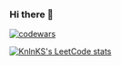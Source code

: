 ### Hi there 👋

<!--
**Stu88S/Stu88S** is a ✨ _special_ ✨ repository because its `README.md` (this file) appears on your GitHub profile.

Here are some ideas to get you started:

- 🔭 I’m currently working on ...
- 🌱 I’m currently learning ...
- 👯 I’m looking to collaborate on ...
- 🤔 I’m looking for help with ...
- 💬 Ask me about ...
- 📫 How to reach me: ...
- 😄 Pronouns: ...
- ⚡ Fun fact: ...
-->
[![codewars](https://www.codewars.com/users/Stu88S/badges/large)](https://www.codewars.com/users/Stu88S)

[![KnlnKS's LeetCode stats](https://leetcode-stats-six.vercel.app/api?username=Stu88S)](https://github.com/Stu88S/github-readme)

<!--[![Top Langs](https://github-readme-stats.vercel.app/api/top-langs/?username=Stu88S&layout=compact&theme=tokyonight)](https://github.com/Stu88S?tab=repositories)
[![willianrod's wakatime stats](https://github-readme-stats.vercel.app/api/wakatime?username=@Stu88S&theme=dark&width=50&layout=compact)](https://wakatime.com/@Stu88S)
-->

